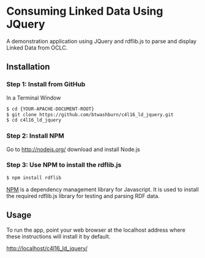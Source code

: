 # Consuming Linked Data Using JQuery

A demonstration application using JQuery and rdflib.js to parse and display Linked Data from OCLC. 

## Installation

### Step 1: Install from GitHub

In a Terminal Window

```bash
$ cd {YOUR-APACHE-DOCUMENT-ROOT}
$ git clone https://github.com/btwashburn/c4l16_ld_jquery.git
$ cd c4l16_ld_jquery
```

### Step 2: Install NPM
Go to http://nodejs.org/ download and install Node.js

### Step 3: Use NPM to install the rdflib.js


```bash
$ npm install rdflib
```

[NPM](https://www.npmjs.com/) is a dependency management library for Javascript. It is used to install the required rdflib.js library for testing and parsing RDF data. 

## Usage

To run the app, point your web browser at the localhost address where these instructions will install it by default. 

[http://localhost/c4l16_ld_jquery/](http://localhost/c4l16_ld_jquery/)
